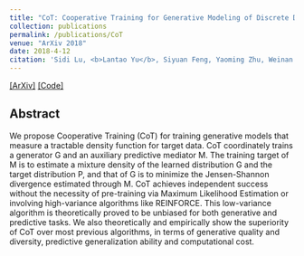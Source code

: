 ```yaml
---
title: "CoT: Cooperative Training for Generative Modeling of Discrete Data"
collection: publications
permalink: /publications/CoT
venue: "ArXiv 2018"
date: 2018-4-12
citation: 'Sidi Lu, <b>Lantao Yu</b>, Siyuan Feng, Yaoming Zhu, Weinan Zhang, Yong Yu. <i>In submission to ICLR 2019.</i>'
---
```

[[ArXiv]](https://arxiv.org/abs/1804.03782) [[Code]](https://github.com/desire2020/Cooperative-Training)


## Abstract
We propose Cooperative Training (CoT) for training generative models that measure a tractable density function for target data. CoT coordinately trains a generator G and an auxiliary predictive mediator M. The training target of M is to estimate a mixture density of the learned distribution G and the target distribution P, and that of G is to minimize the Jensen-Shannon divergence estimated through M. CoT achieves independent success without the necessity of pre-training via Maximum Likelihood Estimation or involving high-variance algorithms like REINFORCE. This low-variance algorithm is theoretically proved to be unbiased for both generative and predictive tasks. We also theoretically and empirically show the superiority of CoT over most previous algorithms, in terms of generative quality and diversity, predictive generalization ability and computational cost.

